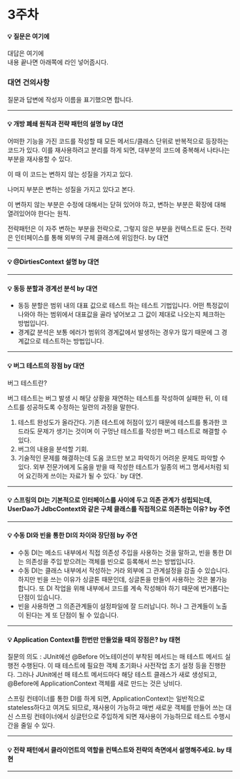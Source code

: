 # 3주차  
#### :bulb: 질문은 여기에  
대답은 여기에  
내용 끝나면 아래쪽에 라인 넣어줍시다.

### 대연 건의사항
질문과 답변에 작성자 이름을 표기했으면 합니다.

--------

#### :bulb: 개방 폐쇄 원칙과 전략 패턴의 설명 by 대연

어떠한 기능을 가진 코드를 작성할 때 
모든 메서드/클래스 단위로 반복적으로 등장하는 코드가 
있다. 이를 재사용하려고 분리를 하게 되면,
대부분의 코드에 중복해서 나타나는 부분을 재사용할 수 있다.

이 때 이 코드는 변하지 않는 성질을 가지고 있다.

나머지 부분은 변하는 성질을 가지고 있다고 본다.

이 변하지 않는 부분은 수정에 대해서는 닫혀 있어야 하고,
변하는 부분은 확장에 대해 열려있어야 한다는 원칙.

전략패턴은 이 자주 변하는 부분을 전략으로, 그렇지 않은 부분을 컨텍스트로 둔다.
전략은 인터페이스를 통해 외부의 구체 클래스에 위임한다.
by 대연

--------

#### :bulb: @DirtiesContext 설명 by 대연

--------

#### :bulb: 동등 분할과 경계선 분석 by 대연
- 동등 분할은 범위 내의 대표 값으로 테스트 하는 테스트 기법입니다. 어떤 특정값이 나와야 하는 범위에서 대표값을 골라 넣어보고 그 값이 제대로 나오는지 체크하는 방법입니다.
- 경계값 분석은 보통 에러가 범위의 경계값에서 발생하는 경우가 많기 때문에 그 경계값으로 테스트하는 방법입니다.
--------

#### :bulb: 버그 테스트의 장점 by 대연
버그 테스트란?

버그 테스트는 버그 발생 시 해당 상황을 재연하는 테스트를 작성하여 실패한 뒤, 이 테스트를 성공하도록 수정하는 일련의 과정을 말한다.

1. 테스트 완성도가 올라간다.
기존 테스트에 허점이 있기 때문에 테스트를 통과한 코드라도 문제가 생기는 것이며 이 구멍난 테스트를 작성한 버그 테스트로 해결할 수 있다.
2. 버그의 내용을 분석할 기회.
3. 기술적인 문제를 해결하는데 도움
코드만 보고 파악하기 어려운 문제도 파악할 수 있다.
외부 전문가에게 도움을 받을 때 작성한 테스트가 일종의 버그 명세서처럼 되어 요긴하게 쓰이는 자료가 될 수 있다.`
by 대연.
--------

#### :bulb: 스프링의 DI는 기본적으로 인터페이스를 사이에 두고 의존 관계가 성립되는데, UserDao가 JdbcContext와 같은 구체 클래스를 직접적으로 의존하는 이유? by 주연

--------

#### :bulb: 수동 DI와 빈을 통한 DI의 차이와 장단점 by 주연
- 수동 DI는 메소드 내부에서 직접 의존성 주입을 사용하는 것을 말하고, 빈을 통한 DI는 의존성을 주입 받으려는 객체를 빈으로 등록해서 쓰는 방법입니다.
- 수동 DI는 클래스 내부에서 작성하는 거라 외부에 그 관계설정을 감출 수 있습니다. 하지만 빈을 쓰는 이유가 싱글톤 때문인데, 싱글톤을 만들어 사용하는 것은 불가능합니다. 또 DI 작업을 위해 내부에서 코드를 계속 작성해야 하기 때문에 번거롭다는 단점이 있습니다.
- 빈을 사용하면 그 의존관계들이 설정파일에 잘 드러납니다. 허나 그 관계들이 노출이 된다는 게 또 단점이 될 수 있습니다.
--------

#### :bulb: Application Context를 한번만 만들었을 때의 장점은? by 태현
질문의 의도 : JUnit에선 @Before 어노테이션이 부착된 메서드는 매 테스트 메서드 실행전 수행된다. 이 때 테스트에 필요한 객체 초기화나 사전작업 초기 설정 등을 진행한다. 그러나 JUnit에선 매 테스트 메서드마다 해당 테스트 클래스가 새로 생성되고, @Before에 ApplicationContext 객체를 새로 만드는 것은 낭비다.

스프링 컨테이너를 통한 DI를 하게 되면, ApplicationContext는 일반적으로 stateless하다고 여겨도 되므로, 재사용이 가능하고 매번 새로운 객체를 만들어 쓰는 대신 스프링 컨테이너에서 싱글턴으로 주입하게 되면 재사용이 가능하므로 테스트 수행시간을 줄일 수 있다.

--------

#### :bulb: 전략 패턴에서 클라이언트의 역할을 컨텍스트와 전략의 측면에서 설명해주세요.  by 태현

--------
